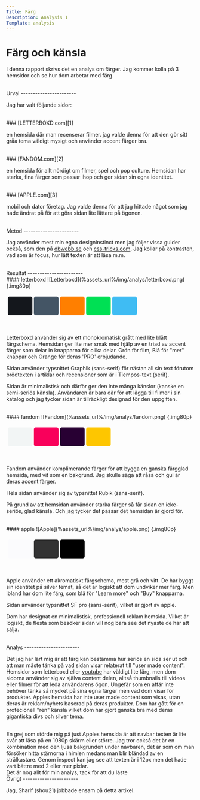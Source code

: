 ```yaml
---
Title: Färg
Description: Analysis 1
Template: analysis
---
```



Färg och känsla
=======================

I denna rapport skrivs det en analys om färger.
Jag kommer kolla på 3 hemsidor och se hur dom arbetar med färg.

<br>
Urval
-----------------------

Jag har valt följande sidor:

<br>
### [LETTERBOXD.com][1]

en hemsida där man recenserar filmer.
jag valde denna för att den gör sitt gråa tema väldigt mysigt och använder accent färger bra.

<br>
### [FANDOM.com][2]

en hemsida för allt nördigt om filmer, spel och pop culture.
Hemsidan har starka, fina färger som passar ihop och ger sidan sin egna identitet.

<br>
### [APPLE.com][3]

mobil och dator företag.
Jag valde denna för att jag hittade något som jag hade ändrat på
för att göra sidan lite lättare på ögonen.

<br>
Metod
-----------------------

Jag använder mest min egna designinstinct men jag följer vissa guider också,
som den på [dbwebb.se][5] och [css-tricks.com][6].
Jag kollar på kontrasten, vad som är focus, hur lätt texten är att läsa m.m.

<br>
Resultat
-----------------------

<br>
#### letterboxd
![Letterboxd](%assets_url%/img/analys/letterboxd.png) {.img80p}
<table style="border-spacing: 4px; border-collapse: separate">
<tr>
<td style="height: 50px; width: 50px; background-color: #14171c; border-radius: 5px">
<td style="height: 50px; width: 50px; background-color: #445565; border-radius: 5px">
<td style="height: 50px; width: 50px; background-color: #ff7f00; border-radius: 5px">
<td style="height: 50px; width: 50px; background-color: #00e054; border-radius: 5px">
<td style="height: 50px; width: 50px; background-color: #3fbcf3; border-radius: 5px">
</tr>
</table>
<br>

Letterboxd använder sig av ett monokromatisk grått med lite blått färgschema.
Hemsidan ger lite mer smak med hjälp av en triad av accent färger som delar in knapparna för olika delar.
Grön för film, Blå för "mer" knappar och Orange för deras 'PRO' erbjudande.

Sidan använder typsnittet Graphik (sans-serif) för nästan all sin text
förutom brödtexten i artiklar och recensioner som är i Tiempos-text (serif).

Sidan är minimalistisk och därför ger den inte många känslor (kanske en semi-seriös känsla).
Användaren är bara där för att lägga till filmer i sin katalog och jag tycker sidan är
tillräckligt designad för den uppgiften.

<br>
#### fandom
![Fandom](%assets_url%/img/analys/fandom.png) {.img80p}
<table style="border-spacing: 4px; border-collapse: separate">
<tr>
<td style="height: 50px; width: 50px; background-color: #F2F5F5; border-radius: 5px">
<td style="height: 50px; width: 50px; background-color: #F9005B; border-radius: 5px">
<td style="height: 50px; width: 50px; background-color: #280033; border-radius: 5px">
<td style="height: 50px; width: 50px; background-color: #FEC600; border-radius: 5px">
</tr>
</table>
<br>

Fandom använder komplimerande färger för att bygga en ganska färgglad hemsida, med vit som en bakgrund.
Jag skulle säga att råsa och gul är deras accent färger.

Hela sidan använder sig av typsnittet Rubik (sans-serif).

På grund av att hemsidan använder starka färger så får sidan en icke-seriös, glad känsla. Och jag tycker det passar det hemsidan är gjord för.


<br>
#### apple
![Apple](%assets_url%/img/analys/apple.png) {.img80p}
<table style="border-spacing: 4px; border-collapse: separate">
<tr>
<td style="height: 50px; width: 50px; background-color: #FBFBFD; border-radius: 5px">
<td style="height: 50px; width: 50px; background-color: #333333; border-radius: 5px">
<td style="height: 50px; width: 50px; background-color: #000; border-radius: 5px">
</tr>
</table>
<br>

Apple använder ett akromatiskt färgschema, mest grå och vitt.
De har byggt sin identitet på silver temat, så det är logiskt att dom undviker mer färg.
Men ibland har dom lite färg, som blå för "Learn more" och "Buy" knapparna.

Sidan använder typsnittet SF pro (sans-serif), vilket är gjort av apple.

Dom har designat en minimalistisk, professionell reklam hemsida.
Vilket är logiskt, de flesta som besöker sidan vill nog bara see det nyaste de har att sälja.



<br>
Analys
-----------------------

Det jag har lärt mig är att färg kan bestämma hur seriös en sida ser ut och att man måste tänka på vad sidan visar relaterat till "user made content".
Hemsidor som letterboxd eller [youtube][4] har väldigt lite färg, men dom sidorna använder sig av själva content delen, alltså thumbnails till videos eller filmer för att leda användarens ögon. Ungefär som en affär inte behöver tänka så mycket på sina egna färger men vad dom visar för produkter.
Apples hemsida har inte user made content som visas, utan deras är reklam/nyhets baserad på deras produkter. Dom har gått för en profecionell "ren" känsla vilket dom har gjort ganska bra med deras gigantiska divs och silver tema.

<br>
En grej som störde mig på just Apples hemsida är att navbar texten är lite svår att läsa på en 1080p skärm eller större. Jag tror också det är en kombination med den ljusa bakgrunden under navbaren, det är som om man försöker hitta stärnorna i himlen medans man blir bländad av en strålkastare. Genom inspect kan jag see att texten är i 12px men det hade vart bättre med 2 eller mer pixlar.

<br>
Det är nog allt för min analys, tack för att du läste


[1]: https://letterboxd.com/
[2]: https://fandom.com/
[3]: https://apple.com/
[4]: https://youtube.com/
[5]: https://dbwebb.se/guide/design-med-html5-och-css3/farg
[6]: https://css-tricks.com/a-complete-guide-to-dark-mode-on-the-web/#design

<br>
Övrigt
-----------------------

Jag, Sharif (shou21) jobbade ensam på detta artikel.